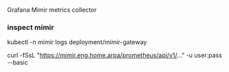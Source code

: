 Grafana Mimir metrics collector

### inspect mimir
kubectl -n mimir logs deployment/mimir-gateway

curl -fSsL "https://mimir.eng.home.arpa/prometheus/api/v1/..." -u user:pass --basic